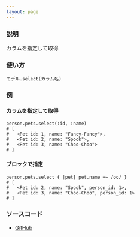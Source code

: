 ```yaml
---
layout: page
---
```

### 説明
カラムを指定して取得

### 使い方
    モデル.select(カラム名)

### 例
#### カラムを指定して取得
    person.pets.select(:id, :name)
    # [
    #   <Pet id: 1, name: "Fancy-Fancy">,
    #   <Pet id: 2, name: "Spook">,
    #   <Pet id: 3, name: "Choo-Choo">
    # ]

#### ブロックで指定
    person.pets.select { |pet| pet.name =~ /oo/ }
    # [
    #   <Pet id: 2, name: "Spook", person_id: 1>,
    #   <Pet id: 3, name: "Choo-Choo", person_id: 1>
    # ]


### ソースコード
* [GitHub](https://github.com/rails/rails/blob/f33d52c95217212cbacc8d5e44b5a8e3cdc6f5b3/activerecord/lib/active_record/associations/collection_proxy.rb#L109)